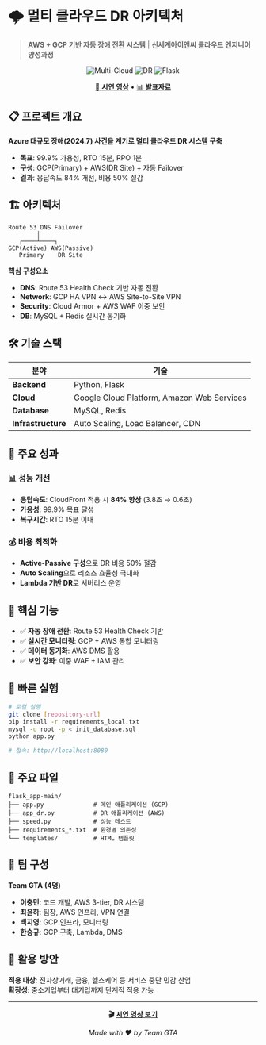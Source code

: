 # 🌩️ 멀티 클라우드 DR 아키텍처

> **AWS + GCP 기반 자동 장애 전환 시스템** | **신세계아이앤씨 클라우드 엔지니어 양성과정**

<div align="center">

![Multi-Cloud](https://img.shields.io/badge/Multi--Cloud-AWS%20%2B%20GCP-orange?style=flat-square)
![DR](https://img.shields.io/badge/DR-Active--Passive-red?style=flat-square)
![Flask](https://img.shields.io/badge/Flask-Python-blue?style=flat-square)

[🎥 **시연 영상**](https://youtu.be/lxeubdhbO1k?si=wts_6042jry7hWL1) • [📊 **발표자료**](./docs/presentation.pdf)

</div>

## 📋 프로젝트 개요

**Azure 대규모 장애(2024.7) 사건을 계기로 멀티 클라우드 DR 시스템 구축**

- **목표**: 99.9% 가용성, RTO 15분, RPO 1분
- **구성**: GCP(Primary) + AWS(DR Site) + 자동 Failover
- **결과**: 응답속도 84% 개선, 비용 50% 절감

## 🏗️ 아키텍처

```
Route 53 DNS Failover
        │
   ┌────┴────┐
GCP(Active) AWS(Passive)
   Primary    DR Site
```

**핵심 구성요소**
- **DNS**: Route 53 Health Check 기반 자동 전환
- **Network**: GCP HA VPN ↔ AWS Site-to-Site VPN
- **Security**: Cloud Armor + AWS WAF 이중 보안
- **DB**: MySQL + Redis 실시간 동기화

## 🛠️ 기술 스택

| 분야 | 기술 |
|------|------|
| **Backend** | Python, Flask |
| **Cloud** | Google Cloud Platform, Amazon Web Services |
| **Database** | MySQL, Redis |
| **Infrastructure** | Auto Scaling, Load Balancer, CDN |

## 🚀 주요 성과

### 📊 성능 개선
- **응답속도**: CloudFront 적용 시 **84% 향상** (3.8초 → 0.6초)
- **가용성**: 99.9% 목표 달성
- **복구시간**: RTO 15분 이내

### 💰 비용 최적화
- **Active-Passive 구성**으로 DR 비용 50% 절감
- **Auto Scaling**으로 리소스 효율성 극대화
- **Lambda 기반 DR**로 서버리스 운영

## 🔧 핵심 기능

- ✅ **자동 장애 전환**: Route 53 Health Check 기반
- ✅ **실시간 모니터링**: GCP + AWS 통합 모니터링
- ✅ **데이터 동기화**: AWS DMS 활용
- ✅ **보안 강화**: 이중 WAF + IAM 관리

## 🚀 빠른 실행

```bash
# 로컬 실행
git clone [repository-url]
pip install -r requirements_local.txt
mysql -u root -p < init_database.sql
python app.py

# 접속: http://localhost:8080
```

## 📁 주요 파일

```
flask_app-main/
├── app.py              # 메인 애플리케이션 (GCP)
├── app_dr.py           # DR 애플리케이션 (AWS)
├── speed.py            # 성능 테스트
├── requirements_*.txt  # 환경별 의존성
└── templates/          # HTML 템플릿
```

## 👥 팀 구성

**Team GTA (4명)**
- **이충민**: 코드 개발, AWS 3-tier, DR 시스템
- **최윤하**: 팀장, AWS 인프라, VPN 연결
- **백지영**: GCP 인프라, 모니터링
- **한승규**: GCP 구축, Lambda, DMS

## 🎯 활용 방안

**적용 대상**: 전자상거래, 금융, 헬스케어 등 서비스 중단 민감 산업  
**확장성**: 중소기업부터 대기업까지 단계적 적용 가능

---

<div align="center">

**🎬 [시연 영상 보기](https://youtu.be/lxeubdhbO1k?si=wts_6042jry7hWL1)**

*Made with ❤️ by Team GTA*

</div>

